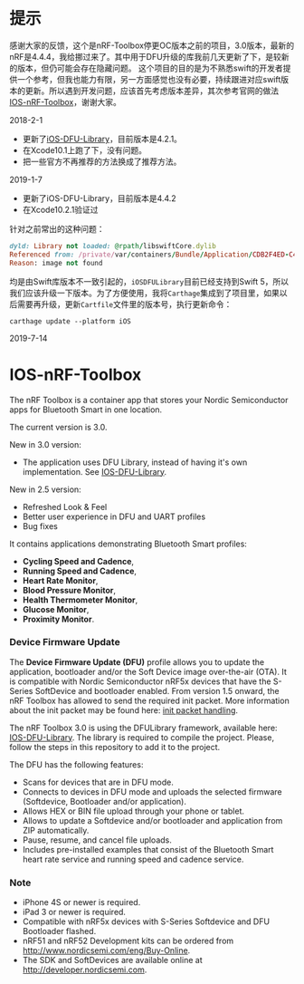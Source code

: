 # 提示

感谢大家的反馈，这个是nRF-Toolbox停更OC版本之前的项目，3.0版本，最新的nRF是4.4.4，我给挪过来了。其中用于DFU升级的库我前几天更新了下，是较新的版本，但仍可能会存在隐藏问题。
这个项目的目的是为不熟悉swift的开发者提供一个参考，但我也能力有限，另一方面感觉也没有必要，持续跟进对应swift版本的更新。所以遇到开发问题，应该首先考虑版本差异，其次参考官网的做法[IOS-nRF-Toolbox](https://github.com/NordicSemiconductor/IOS-nRF-Toolbox)，谢谢大家。

2018-2-1

* 更新了[iOS-DFU-Library](https://github.com/NordicSemiconductor/IOS-Pods-DFU-Library)，目前版本是4.2.1。
* 在Xcode10.1上跑了下，没有问题。
* 把一些官方不再推荐的方法换成了推荐方法。

2019-1-7

* 更新了iOS-DFU-Library，目前版本是4.4.2
* 在Xcode10.2.1验证过

针对之前常出的这种问题：
```ruby
dyld: Library not loaded: @rpath/libswiftCore.dylib
Referenced from: /private/var/containers/Bundle/Application/CDB2F4ED-C49C-4303-BE1F-5D9D990380F3/nRF Toolbox.app/Frameworks/Zip.framework/Zip
Reason: image not found
```
均是由Swift库版本不一致引起的，`iOSDFULibrary`目前已经支持到Swift 5，所以我们应该升级一下版本。为了方便使用，我将`Carthage`集成到了项目里，如果以后需要再升级，更新`Cartfile`文件里的版本号，执行更新命令：
```
carthage update --platform iOS
```

2019-7-14

# IOS-nRF-Toolbox

The nRF Toolbox is a container app that stores your Nordic Semiconductor apps for Bluetooth Smart in one location. 

The current version is 3.0. 

New in 3.0 version:
* The application uses DFU Library, instead of having it's own implementation. See [IOS-DFU-Library](https://github.com/NordicSemiconductor/IOS-DFU-Library).

New in 2.5 version:
* Refreshed Look & Feel
* Better user experience in DFU and UART profiles
* Bug fixes

It contains applications demonstrating Bluetooth Smart profiles: 
* **Cycling Speed and Cadence**, 
* **Running Speed and Cadence**, 
* **Heart Rate Monitor**, 
* **Blood Pressure Monitor**, 
* **Health Thermometer Monitor**, 
* **Glucose Monitor**,
* **Proximity Monitor**. 

### Device Firmware Update

The **Device Firmware Update (DFU)** profile allows you to update the application, bootloader and/or the Soft Device image over-the-air (OTA). It is compatible with Nordic Semiconductor nRF5x devices that have the S-Series SoftDevice and bootloader enabled. From version 1.5 onward, the nRF Toolbox has allowed to send the required init packet. More information about the init packet may be found here: [init packet handling](https://github.com/NordicSemiconductor/nRF-Master-Control-Panel/tree/master/init%20packet%20handling).

The nRF Toolbox 3.0 is using the DFULibrary framework, available here: [IOS-DFU-Library](https://github.com/NordicSemiconductor/IOS-DFU-Library). The library is required to compile the project. Please, follow the steps in this repository to add it to the project.

The DFU has the following features:
- Scans for devices that are in DFU mode.
- Connects to devices in DFU mode and uploads the selected firmware (Softdevice, Bootloader and/or application).
- Allows HEX or BIN file upload through your phone or tablet.
- Allows to update a Softdevice and/or bootloader and application from ZIP automatically.
- Pause, resume, and cancel file uploads.
- Includes pre-installed examples that consist of the Bluetooth Smart heart rate service and running speed and cadence service.

### Note
- iPhone 4S or newer is required.
- iPad 3 or newer is required.
- Compatible with nRF5x devices with S-Series Softdevice and DFU Bootloader flashed.
- nRF51 and nRF52 Development kits can be ordered from http://www.nordicsemi.com/eng/Buy-Online.
- The SDK and SoftDevices are available online at http://developer.nordicsemi.com.
